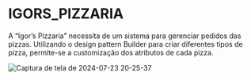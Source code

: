 # IGORS_PIZZARIA

A “Igor’s Pizzaria” necessita de um sistema para gerenciar pedidos das pizzas. Utilizando o design pattern Builder
para criar diferentes tipos de pizza, permite-se a customização dos atributos de cada pizza. 

![Captura de tela de 2024-07-23 20-25-37](https://github.com/user-attachments/assets/f9964343-3abb-4c88-a1f5-13f309b4c117)
